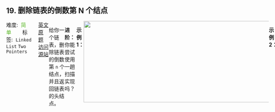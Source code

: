 <div style="font-size: 20px; margin-bottom: 15px; font-weight: bold;">19. 删除链表的倒数第 N 个结点</div>
<div style="display: flex; font-size: 14px; justify-content: space-between;"><div><span style="margin-right: 30px;">难度:&nbsp;&nbsp;<label style="color: rgb(90, 183, 38);">简单</label></span><span style="margin-right: 30px;">标签:&nbsp;&nbsp;<code>Linked List</code>&nbsp;<code>Two Pointers</code></span></div><div><span style="margin-right: 15px;"><a href="https://leetcode.com/problems/remove-nth-node-from-end-of-list/">英文原题</a></span><span><a href="https://leetcode-cn.com/problems/remove-nth-node-from-end-of-list/">访问源站</a></span></div>
<hr style="height: 1px; margin: 1em 0px;" />
<p>给你一个链表，删除链表的倒数第 <code>n</code><em> </em>个结点，并且返回链表的头结点。</p>

<p><strong>进阶：</strong>你能尝试使用一趟扫描实现吗？</p>

<p> </p>

<p><strong>示例 1：</strong></p>
<img alt="" src="https://assets.leetcode.com/uploads/2020/10/03/remove_ex1.jpg" style="width: 542px; height: 222px;" />
<pre>
<strong>输入：</strong>head = [1,2,3,4,5], n = 2
<strong>输出：</strong>[1,2,3,5]
</pre>

<p><strong>示例 2：</strong></p>

<pre>
<strong>输入：</strong>head = [1], n = 1
<strong>输出：</strong>[]
</pre>

<p><strong>示例 3：</strong></p>

<pre>
<strong>输入：</strong>head = [1,2], n = 1
<strong>输出：</strong>[1]
</pre>

<p> </p>

<p><strong>提示：</strong></p>

<ul>
	<li>链表中结点的数目为 <code>sz</code></li>
	<li><code>1 <= sz <= 30</code></li>
	<li><code>0 <= Node.val <= 100</code></li>
	<li><code>1 <= n <= sz</code></li>
</ul>

<hr style="height: 1px; margin: 1em 0px;" />
<strong>第1次解答</strong>
```javascript
/**
 * Definition for singly-linked list.
 * function ListNode(val) {
 *     this.val = val;
 *     this.next = null;
 * }
 */
/**
 * @param {ListNode} head
 * @param {number} n
 * @return {ListNode}
 *
 * 用一种前后指针的方式，获取最后第 N 个元素，首先 first 和 last 拉开 n 的距离，当 last 走到最后的时候， first 到最后就是 n 的距离。
 *
 *         1 -> 2 -> 3 -> 4 -> 5  n=2
 * 第一步：f(l)                      两个都在起始位置
 * 第二步： f <- n ->  l             first 和 last 之间拉开 n 的距离
 * 第三步：            f        l    first 和 last 一起往前跑，直到 last.next === null 为止
 * 第四步： 1 -> 2 -> 3 -> 5         first.next = first.next.next，单链表常规删除操作
 *
 * 注意点：如果出现第二步之后， last === null，则表示 last 走到了末尾，即 n >= head 的长度，只要把头节点删掉一个就行，常规删除头节点操作： head = head.next
 *
 */
var removeNthFromEnd = function (head, n) {
  // 定义双指针，默认都指向开头为止
  let first = head,
    last = head;

  // 将 first 和 last 拉开差距，注意：有可能链表长度 <= n，因此当拉到 last == null 时即可停止
  while (n > 0 && last) {
    last = last.next;
    n--;
  }

  // 如果 last === null，表示链表长度 <= n，删除头节点即可
  if (last === null) {
    head = head.next;
    return head;
  }

  // 如果 last !== null，则 first 和 last 一起往前跑，直到 last.next 为 null，此时 first 的下一个就是即将删除的节点
  while (last !== null && last.next !== null) {
    first = first.next;
    last = last.next;
  }

  // 常规删除下一个链表节点的方式
  first.next = first.next.next;

  return head;
};
```